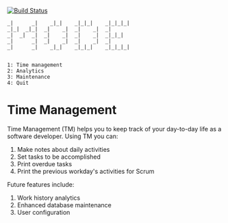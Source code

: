 [![Build Status](https://travis-ci.com/ancbro/time-management.svg?branch=master)](https://travis-ci.com/ancbro/time-management)
                                          
    _|      _|    _|_|    _|_|_|    _|_|_|_|  
    _|_|  _|_|  _|    _|  _|    _|  _|        
    _|  _|  _|  _|    _|  _|    _|  _|_|_|    
    _|      _|  _|    _|  _|    _|  _|        
    _|      _|    _|_|    _|_|_|    _|_|_|_|


    1: Time management
    2: Analytics
    3: Maintenance
    4: Quit


# Time Management
Time Management (TM) helps you to keep track of your day-to-day life as a software developer. Using TM you can:

1. Make notes about daily activities
2. Set tasks to be accomplished
3. Print overdue tasks
4. Print the previous workday's activities for Scrum


Future features include:

1. Work history analytics
2. Enhanced database maintenance
3. User configuration